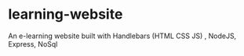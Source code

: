 # learning-website
An e-learning website built with Handlebars  (HTML CSS JS) , NodeJS, Express, NoSql
